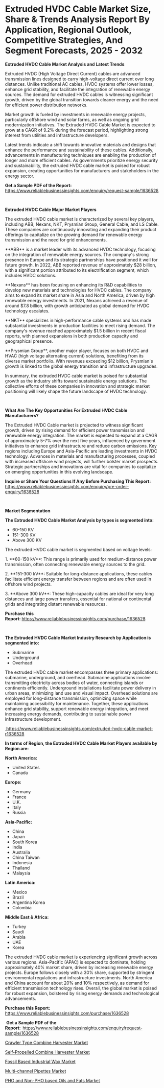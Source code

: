 <p><h1>Extruded HVDC Cable Market Size, Share & Trends Analysis Report By Application, Regional Outlook, Competitive Strategies, And Segment Forecasts, 2025 - 2032</h1></p><p><strong>Extruded HVDC Cable Market Analysis and Latest Trends</strong></p>
<p><p>Extruded HVDC (High Voltage Direct Current) cables are advanced transmission lines designed to carry high-voltage direct current over long distances. Unlike traditional AC cables, HVDC systems offer lower losses, enhance grid stability, and facilitate the integration of renewable energy sources. The demand for extruded HVDC cables is witnessing significant growth, driven by the global transition towards cleaner energy and the need for efficient power distribution networks.</p><p>Market growth is fueled by investments in renewable energy projects, particularly offshore wind and solar farms, as well as ongoing grid modernization initiatives. The Extruded HVDC Cable Market is expected to grow at a CAGR of 9.2% during the forecast period, highlighting strong interest from utilities and infrastructure developers. </p><p>Latest trends indicate a shift towards innovative materials and designs that enhance the performance and sustainability of these cables. Additionally, advancements in manufacturing techniques are enabling the production of longer and more efficient cables. As governments prioritize energy security and sustainability, the extruded HVDC cable market is poised for robust expansion, creating opportunities for manufacturers and stakeholders in the energy sector.</p></p>
<p><strong>Get a Sample PDF of the Report:&nbsp;</strong> <a href="https://www.reliablebusinessinsights.com/enquiry/request-sample/1636528?utm_campaign=100&utm_medium=2&utm_source=Github&utm_content=ia&utm_term=23032025&utm_id=extruded-hvdc-cable">https://www.reliablebusinessinsights.com/enquiry/request-sample/1636528</a></p>
<p>&nbsp;</p>
<p><strong>Extruded HVDC Cable Major Market Players</strong></p>
<p><p>The extruded HVDC cable market is characterized by several key players, including ABB, Nexans, NKT, Prysmian Group, General Cable, and LS Cable. These companies are continuously innovating and expanding their product offerings to capitalize on the growing demand for renewable energy transmission and the need for grid enhancements.</p><p>**ABB** is a market leader with its advanced HVDC technology, focusing on the integration of renewable energy sources. The company's strong presence in Europe and its strategic partnerships have positioned it well for future growth. In 2022, ABB reported revenue of approximately $28 billion, with a significant portion attributed to its electrification segment, which includes HVDC solutions.</p><p>**Nexans** has been focusing on enhancing its R&D capabilities to develop new materials and technologies for HVDC cables. The company aims to expand its market share in Asia and North America, driven by high renewable energy investments. In 2021, Nexans achieved a revenue of around $7.8 billion, with growth anticipated as global demand for HVDC technology escalates.</p><p>**NKT** specializes in high-performance cable systems and has made substantial investments in production facilities to meet rising demand. The company's revenue reached approximately $1.5 billion in recent fiscal reports, with planned expansions in both production capacity and geographical presence.</p><p>**Prysmian Group**, another major player, focuses on both HVDC and HVAC (high voltage alternating current) solutions, benefiting from its diverse market portfolio. With revenues exceeding $12 billion, Prysmian's growth is linked to the global energy transition and infrastructure upgrades.</p><p>In summary, the extruded HVDC cable market is poised for substantial growth as the industry shifts toward sustainable energy solutions. The collective efforts of these companies in innovation and strategic market positioning will likely shape the future landscape of HVDC technology.</p></p>
<p>&nbsp;</p>
<p><strong>What Are The Key Opportunities For Extruded HVDC Cable Manufacturers?</strong></p>
<p><p>The Extruded HVDC Cable market is projected to witness significant growth, driven by rising demand for efficient power transmission and renewable energy integration. The market is expected to expand at a CAGR of approximately 5-7% over the next five years, influenced by government initiatives to enhance grid infrastructure and reduce carbon emissions. Key regions including Europe and Asia-Pacific are leading investments in HVDC technology. Advances in materials and manufacturing processes, coupled with increased offshore wind projects, will further bolster market prospects. Strategic partnerships and innovations are vital for companies to capitalize on emerging opportunities in this evolving landscape.</p></p>
<p><strong>Inquire or Share Your Questions If Any Before Purchasing This Report:</strong> <a href="https://www.reliablebusinessinsights.com/enquiry/pre-order-enquiry/1636528?utm_campaign=100&utm_medium=2&utm_source=Github&utm_content=ia&utm_term=23032025&utm_id=extruded-hvdc-cable">https://www.reliablebusinessinsights.com/enquiry/pre-order-enquiry/1636528</a></p>
<p>&nbsp;</p>
<p><strong>Market Segmentation</strong></p>
<p><strong>The Extruded HVDC Cable Market Analysis by types is segmented into:</strong></p>
<p><ul><li>60-150 KV</li><li>151-300 KV</li><li>Above 300 KV</li></ul></p>
<p><p>The extruded HVDC cable market is segmented based on voltage levels: </p><p>1. **60-150 kV**: This range is primarily used for medium-distance power transmission, often connecting renewable energy sources to the grid. </p><p>2. **151-300 kV**: Suitable for long-distance applications, these cables facilitate efficient energy transfer between regions and are often used in offshore wind projects. </p><p>3. **Above 300 kV**: These high-capacity cables are ideal for very long distances and large power transfers, essential for national or continental grids and integrating distant renewable resources.</p></p>
<p><strong>Purchase this Report:&nbsp;</strong><a href="https://www.reliablebusinessinsights.com/purchase/1636528?utm_campaign=100&utm_medium=2&utm_source=Github&utm_content=ia&utm_term=23032025&utm_id=extruded-hvdc-cable">https://www.reliablebusinessinsights.com/purchase/1636528</a></p>
<p>&nbsp;</p>
<p><strong>The Extruded HVDC Cable Market Industry Research by Application is segmented into:</strong></p>
<p><ul><li>Submarine</li><li>Underground</li><li>Overhead</li></ul></p>
<p><p>The extruded HVDC cable market encompasses three primary applications: submarine, underground, and overhead. Submarine applications involve transmitting electricity across bodies of water, connecting islands or continents efficiently. Underground installations facilitate power delivery in urban areas, minimizing land use and visual impact. Overhead solutions are employed for long-distance transmission, optimizing space while maintaining accessibility for maintenance. Together, these applications enhance grid stability, support renewable energy integration, and meet increasing energy demands, contributing to sustainable power infrastructure development.</p></p>
<p><a href="https://www.reliablebusinessinsights.com/extruded-hvdc-cable-market-r1636528?utm_campaign=100&utm_medium=2&utm_source=Github&utm_content=ia&utm_term=23032025&utm_id=extruded-hvdc-cable">&nbsp;https://www.reliablebusinessinsights.com/extruded-hvdc-cable-market-r1636528</a></p>
<p><strong>In terms of Region, the Extruded HVDC Cable Market Players available by Region are:</strong></p>
<p>
    <p> <strong> North America: </strong>
        <ul>
            <li>United States</li>
            <li>Canada</li>
        </ul>
        </p> 
    <p> <strong> Europe: </strong>
        <ul>
            <li>Germany</li>
            <li>France</li>
            <li>U.K.</li>
            <li>Italy</li>
            <li>Russia</li>
        </ul>
        </p> 
    <p> <strong> Asia-Pacific: </strong>
        <ul>
            <li>China</li>
            <li>Japan</li>
            <li>South Korea</li>
            <li>India</li>
            <li>Australia</li>
            <li>China Taiwan</li>
            <li>Indonesia</li>
            <li>Thailand</li>
            <li>Malaysia</li>
        </ul>
        </p> 
    <p> <strong> Latin America: </strong>
        <ul>
            <li>Mexico</li>
            <li>Brazil</li>
            <li>Argentina Korea</li>
            <li>Colombia</li>
        </ul>
        </p> 
    <p> <strong> Middle East & Africa: </strong>
        <ul>
            <li>Turkey</li>
            <li>Saudi</li>
            <li>Arabia</li>
            <li>UAE</li>
            <li>Korea</li>
        </ul>
    </p>
    </p>
<p><p>The extruded HVDC cable market is experiencing significant growth across various regions. Asia-Pacific (APAC) is expected to dominate, holding approximately 40% market share, driven by increasing renewable energy projects. Europe follows closely with a 30% share, supported by stringent environmental regulations and infrastructure investments. North America and China account for about 20% and 10% respectively, as demand for efficient transmission technology rises. Overall, the global market is poised for robust expansion, bolstered by rising energy demands and technological advancements.</p></p>
<p><strong>Purchase this Report: </strong><a href="https://www.reliablebusinessinsights.com/purchase/1636528?utm_campaign=100&utm_medium=2&utm_source=Github&utm_content=ia&utm_term=23032025&utm_id=extruded-hvdc-cable">https://www.reliablebusinessinsights.com/purchase/1636528</a></p>
<p>&nbsp;<strong>Get a Sample PDF of the Report:&nbsp;&nbsp;</strong><a href="https://www.reliablebusinessinsights.com/enquiry/request-sample/1636528?utm_campaign=100&utm_medium=2&utm_source=Github&utm_content=ia&utm_term=23032025&utm_id=extruded-hvdc-cable">https://www.reliablebusinessinsights.com/enquiry/request-sample/1636528</a></p>
<p><strong></strong></p>
<p><p><a href="https://github.com/bauldlimle6h/Market-Research-Report-List-1/blob/main/crawler-type-combine-harvester-market.md?utm_campaign=100&utm_medium=2&utm_source=Github&utm_content=ia&utm_term=23032025&utm_id=extruded-hvdc-cable">Crawler Type Combine Harvester Market</a></p><p><a href="https://github.com/buseknoden2b/Market-Research-Report-List-1/blob/main/self-propelled-combine-harvester-market.md?utm_campaign=100&utm_medium=2&utm_source=Github&utm_content=ia&utm_term=23032025&utm_id=extruded-hvdc-cable">Self-Propelled Combine Harvester Market</a></p><p><a href="https://github.com/heinslakey2x/Market-Research-Report-List-1/blob/main/fossil-based-industrial-wax-market.md?utm_campaign=100&utm_medium=2&utm_source=Github&utm_content=ia&utm_term=23032025&utm_id=extruded-hvdc-cable">Fossil Based Industrial Wax Market</a></p><p><a href="https://github.com/sternymkere4/Market-Research-Report-List-1/blob/main/multi-channel-pipettes-market.md?utm_campaign=100&utm_medium=2&utm_source=Github&utm_content=ia&utm_term=23032025&utm_id=extruded-hvdc-cable">Multi-channel Pipettes Market</a></p><p><a href="https://github.com/shimweummul/Market-Research-Report-List-1/blob/main/pho-and-non-pho-based-oils-and-fats-market.md?utm_campaign=100&utm_medium=2&utm_source=Github&utm_content=ia&utm_term=23032025&utm_id=extruded-hvdc-cable">PHO and Non-PHO based Oils and Fats Market</a></p></p>